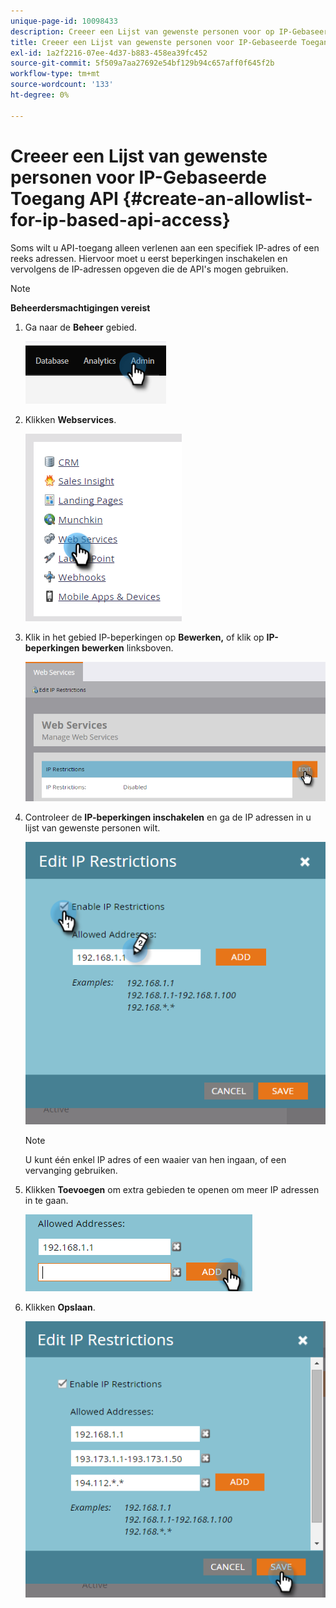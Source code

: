 ```yaml
---
unique-page-id: 10098433
description: Creeer een Lijst van gewenste personen voor op IP-Gebaseerde API Toegang - Marketo Docs - de Documentatie van het Product
title: Creeer een Lijst van gewenste personen voor IP-Gebaseerde Toegang API
exl-id: 1a2f2216-07ee-4d37-b883-458ea39fc452
source-git-commit: 5f509a7aa27692e54bf129b94c657aff0f645f2b
workflow-type: tm+mt
source-wordcount: '133'
ht-degree: 0%

---
```


# Creeer een Lijst van gewenste personen voor IP-Gebaseerde Toegang API {#create-an-allowlist-for-ip-based-api-access}

Soms wilt u API-toegang alleen verlenen aan een specifiek IP-adres of een reeks adressen. Hiervoor moet u eerst beperkingen inschakelen en vervolgens de IP-adressen opgeven die de API&#39;s mogen gebruiken.

>[!NOTE]
>
>**Beheerdersmachtigingen vereist**

1. Ga naar de **Beheer** gebied.

   ![](assets/create-an-allowlist-for-ip-based-api-access-1.png)

1. Klikken **Webservices**.

   ![](assets/create-an-allowlist-for-ip-based-api-access-2.png)

1. Klik in het gebied IP-beperkingen op **Bewerken,** of klik op **IP-beperkingen bewerken** linksboven.

   ![](assets/create-an-allowlist-for-ip-based-api-access-3.png)

1. Controleer de **IP-beperkingen inschakelen** en ga de IP adressen in u lijst van gewenste personen wilt.

   ![](assets/create-an-allowlist-for-ip-based-api-access-4.png)

   >[!NOTE]
   >
   >U kunt één enkel IP adres of een waaier van hen ingaan, of een vervanging gebruiken.

1. Klikken **Toevoegen** om extra gebieden te openen om meer IP adressen in te gaan.

   ![](assets/create-an-allowlist-for-ip-based-api-access-5.png)

1. Klikken **Opslaan**.

   ![](assets/create-an-allowlist-for-ip-based-api-access-6.png)
